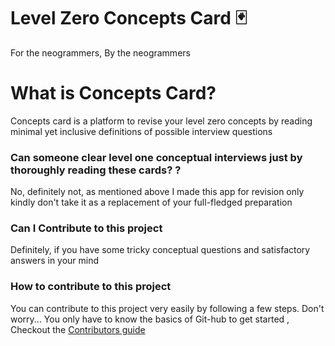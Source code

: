 # Level Zero Concepts Card 🃏
For the neogrammers, By the neogrammers




# What is Concepts Card?

Concepts card is a platform to revise your level zero concepts by reading minimal yet inclusive definitions of possible interview questions 

### Can someone clear level one conceptual interviews just by  thoroughly reading these cards?  ?
No, definitely not, as mentioned above  I made this app for revision only kindly don't take it as a replacement of your full-fledged preparation 


### Can I Contribute to this project
Definitely, if you have some tricky conceptual questions and satisfactory answers in your mind

### How to contribute to this project
 You can contribute to this project very easily by following a few steps. Don't worry...
 You only have to know the basics of Git-hub to get started , Checkout the [Contributors guide](https://github.com/Sen-442b/level-zero-concepts-cards/blob/master/random-concepts-neog/README.md)
 
 

